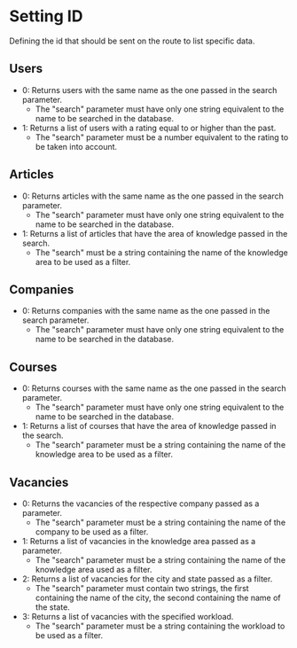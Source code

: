 # Setting ID

Defining the id that should be sent on the route to list specific data.

## Users

* 0: Returns users with the same name as the one passed in the search parameter.
    * The "search" parameter must have only one string equivalent to the name to be searched in the database.
* 1: Returns a list of users with a rating equal to or higher than the past.
    * The "search" parameter must be a number equivalent to the rating to be taken into account.

## Articles

* 0: Returns articles with the same name as the one passed in the search parameter.
    * The "search" parameter must have only one string equivalent to the name to be searched in the database.
* 1: Returns a list of articles that have the area of ​​knowledge passed in the search.
    * The "search" must be a string containing the name of the knowledge area to be used as a filter.

## Companies

* 0: Returns companies with the same name as the one passed in the search parameter.
    * The "search" parameter must have only one string equivalent to the name to be searched in the database.

## Courses

* 0: Returns courses with the same name as the one passed in the search parameter.
    * The "search" parameter must have only one string equivalent to the name to be searched in the database.
* 1: Returns a list of courses that have the area of ​​knowledge passed in the search.
    * The "search" parameter must be a string containing the name of the knowledge area to be used as a filter.

## Vacancies

* 0: Returns the vacancies of the respective company passed as a parameter.
    * The "search" parameter must be a string containing the name of the company to be used as a filter.
* 1: Returns a list of vacancies in the knowledge area passed as a parameter.
    * The "search" parameter must be a string containing the name of the knowledge area used as a filter.
* 2: Returns a list of vacancies for the city and state passed as a filter.
    * The "search" parameter must contain two strings, the first containing the name of the city, the second containing the name of the state.
* 3: Returns a list of vacancies with the specified workload.
    * The "search" parameter must be a string containing the workload to be used as a filter.